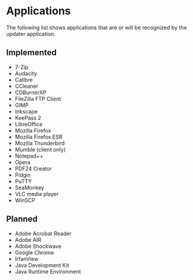# Applications

The following list shows applications that are or will be recognized by the
updater application.

## Implemented

* 7-Zip
* Audacity
* Calibre
* CCleaner
* CDBurnerXP
* FileZilla FTP Client
* GIMP
* Inkscape
* KeePass 2
* LibreOffice
* Mozilla Firefox
* Mozilla Firefox ESR
* Mozilla Thunderbird
* Mumble (client only)
* Notepad++
* Opera
* PDF24 Creator
* Pidgin
* PuTTY
* SeaMonkey
* VLC media player
* WinSCP

## Planned

* Adobe Acrobat Reader
* Adobe AIR
* Adobe Shockwave
* Google Chrome
* IrfanView
* Java Development Kit
* Java Runtime Environment
